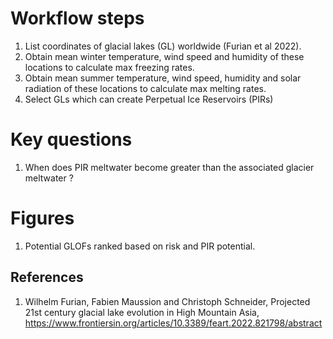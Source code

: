 # Workflow steps
1. List coordinates of glacial lakes (GL) worldwide (Furian et al 2022).
2. Obtain mean winter temperature, wind speed and humidity of these locations to calculate max freezing rates.
3. Obtain mean summer temperature, wind speed, humidity and solar radiation of these locations to calculate max melting rates.
4. Select GLs which can create Perpetual Ice Reservoirs (PIRs)

# Key questions
1. When does PIR meltwater become greater than the associated glacier meltwater ?

# Figures
1. Potential GLOFs ranked based on risk and PIR potential.

## References
1. Wilhelm Furian, Fabien Maussion and  Christoph Schneider, Projected 21st century glacial lake evolution in High Mountain Asia, https://www.frontiersin.org/articles/10.3389/feart.2022.821798/abstract
